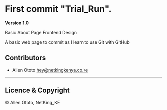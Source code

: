 # First commit "Trial_Run".

**Version 1.0**

Basic About Page Frontend Design

A basic web page to commit as I learn to use Git with GitHub

## Contributors

- Allen Ototo <hey@netkingkenya.co.ke>

---

## Licence & Copyright

© Allen Ototo, NetKing_KE